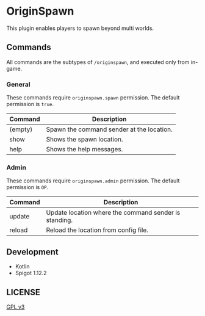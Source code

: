 # OriginSpawn

This plugin enables players to spawn beyond multi worlds.

## Commands

All commands are the subtypes of `/originspawn`, and executed only from in-game.

### General

These commands require `originspawn.spawn` permission. The default permission is `true`.

| Command | Description                               |
|---------|-------------------------------------------|
| (empty) | Spawn the command sender at the location. |
| show    | Shows the spawn location.                 |
| help    | Shows the help messages.                  |

### Admin

These commands require `originspawn.admin` permission. The default permission is `OP`.

| Command | Description                                           | 
|---------|-------------------------------------------------------|
| update  | Update location where the command sender is standing. |
| reload  | Reload the location from config file.                 |                     

## Development

* Kotlin
* Spigot 1.12.2

## LICENSE

[GPL v3](./LICENSE)